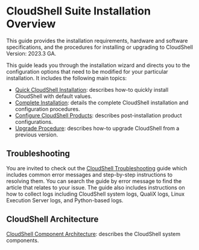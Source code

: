 # CloudShell Suite Installation Overview

This guide provides the installation requirements, hardware and software specifications, and the procedures for installing or upgrading to CloudShell Version: 2023.3 GA.

This guide leads you through the installation wizard and directs you to the configuration options that need to be modified for your particular installation. It includes the following main topics:

- [Quick CloudShell Installation](https://help.quali.com/Online%20Help/2023.3/Portal/Content/IG/Quick%20Installation/qk-instl.htm): describes how-to quickly install CloudShell with default values.
- [Complete Installation](https://help.quali.com/Online%20Help/2023.3/Portal/Content/IG/Complete%20Installation/cmplt-instl.htm): details the complete CloudShell installation and configuration procedures.
- [Configure CloudShell Products](https://help.quali.com/Online%20Help/2023.3/Portal/Content/IG/Configure%20CloudShell%20Products/cfg-cs-prdcts.htm): describes post-installation product configurations.
- [Upgrade Procedure](https://help.quali.com/Online%20Help/2023.3/Portal/Content/IG/Upgrade%20Procedure/upgd-proc.htm): describes how-to upgrade CloudShell from a previous version.

## Troubleshooting

You are invited to check out the [CloudShell Troubleshooting](https://help.quali.com/Online%20Help/2023.3/Portal/Content/Troubleshooting/Troubleshooting.htm) guide which includes common error messages and step-by-step instructions to resolving them. You can search the guide by error message to find the article that relates to your issue. The guide also includes instructions on how to collect logs including CloudShell system logs, QualiX logs, Linux Execution Server logs, and Python-based logs.

## CloudShell Architecture

[CloudShell Component Architecture](https://help.quali.com/Online%20Help/2023.3/Portal/Content/IG/Overview/cs-compnts.htm): describes the CloudShell system components.
